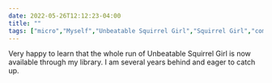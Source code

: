 ---date: 2022-05-26T12:12:23-04:00title: ""tags: ["micro","Myself","Unbeatable Squirrel Girl","Squirrel Girl","comics","libraries","hoopla"]---Very happy to learn that the whole run of Unbeatable Squirrel Girl is now available through my library. I am several years behind and eager to catch up.